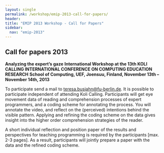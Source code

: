 ```yaml
---
layout: single
permalink: /workshop/emip-2013-call-for-papers/
header:
title: "EMIP 2013 Workshop - Call for Papers"
sidebar:
  nav: "emip-2013"
---
```

## Call for papers 2013
**Analyzing the expert’s gaze**
**International Workshop at the 13th KOLI CALLING INTERNATIONAL CONFERENCE ON COMPUTING EDUCATION RESEARCH**
**School of Computing, UEF, Joensuu, Finland, November 13th – November 14th, 2013**

To participate send a mail to [teresa.busjahn@fu-berlin.de](mailto:teresa.busjahn@fu-berlin.de). It is possible to participate independent of attending Koli Calling. Participants will get eye movement data of reading and comprehension processes of expert programmers, and a coding scheme for annotating the process. You will annotate the video, and reflect on the (perceived) intentions behind the visible pattern. Applying and refining the coding scheme on the data gives insight into the higher order comprehension strategies of the reader.

A short individual reflection and position paper of the results and perspectives for teaching programming is required by the participants [max. 2-3 pages]. As a result, participants will jointly prepare a paper with the data and the refined coding scheme.